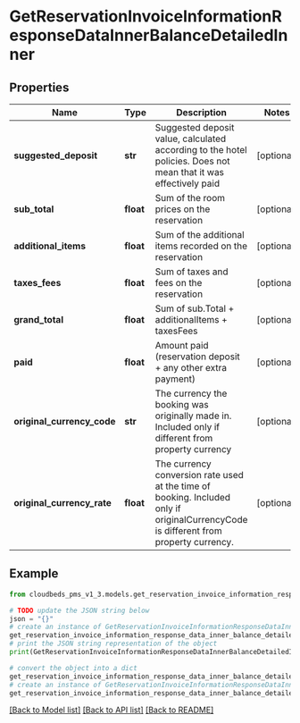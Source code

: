 # GetReservationInvoiceInformationResponseDataInnerBalanceDetailedInner


## Properties

Name | Type | Description | Notes
------------ | ------------- | ------------- | -------------
**suggested_deposit** | **str** | Suggested deposit value, calculated according to the hotel policies. Does not mean that it was effectively paid | [optional] 
**sub_total** | **float** | Sum of the room prices on the reservation | [optional] 
**additional_items** | **float** | Sum of the additional items recorded on the reservation | [optional] 
**taxes_fees** | **float** | Sum of taxes and fees on the reservation | [optional] 
**grand_total** | **float** | Sum of sub.Total + additionalItems + taxesFees | [optional] 
**paid** | **float** | Amount paid (reservation deposit + any other extra payment) | [optional] 
**original_currency_code** | **str** | The currency the booking was originally made in. Included only if different from property currency | [optional] 
**original_currency_rate** | **float** | The currency conversion rate used at the time of booking. Included only if originalCurrencyCode is different from property currency. | [optional] 

## Example

```python
from cloudbeds_pms_v1_3.models.get_reservation_invoice_information_response_data_inner_balance_detailed_inner import GetReservationInvoiceInformationResponseDataInnerBalanceDetailedInner

# TODO update the JSON string below
json = "{}"
# create an instance of GetReservationInvoiceInformationResponseDataInnerBalanceDetailedInner from a JSON string
get_reservation_invoice_information_response_data_inner_balance_detailed_inner_instance = GetReservationInvoiceInformationResponseDataInnerBalanceDetailedInner.from_json(json)
# print the JSON string representation of the object
print(GetReservationInvoiceInformationResponseDataInnerBalanceDetailedInner.to_json())

# convert the object into a dict
get_reservation_invoice_information_response_data_inner_balance_detailed_inner_dict = get_reservation_invoice_information_response_data_inner_balance_detailed_inner_instance.to_dict()
# create an instance of GetReservationInvoiceInformationResponseDataInnerBalanceDetailedInner from a dict
get_reservation_invoice_information_response_data_inner_balance_detailed_inner_from_dict = GetReservationInvoiceInformationResponseDataInnerBalanceDetailedInner.from_dict(get_reservation_invoice_information_response_data_inner_balance_detailed_inner_dict)
```
[[Back to Model list]](../README.md#documentation-for-models) [[Back to API list]](../README.md#documentation-for-api-endpoints) [[Back to README]](../README.md)


